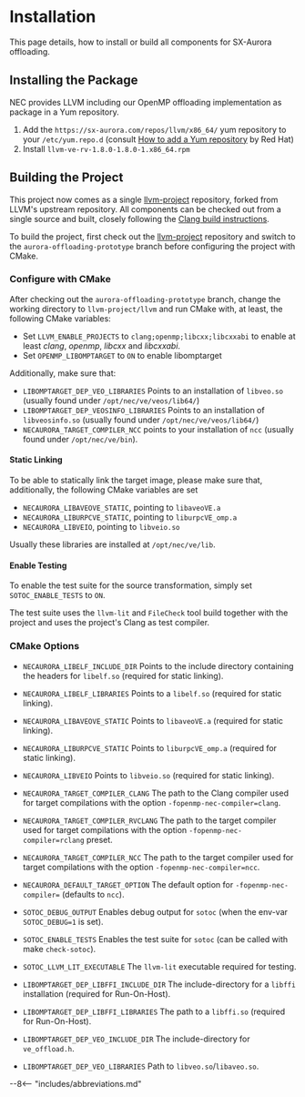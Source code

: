 # Installation

This page details, how to install or build all components for SX-Aurora offloading.

## Installing the Package
NEC provides LLVM including our OpenMP offloading implementation as package in a Yum repository.

1. Add the `https://sx-aurora.com/repos/llvm/x86_64/` yum repository to your `/etc/yum.repo.d` (consult [How to add a Yum repository](https://www.redhat.com/sysadmin/add-yum-repository#manually-set-up-a-respository) by Red Hat)
2. Install `llvm-ve-rv-1.8.0-1.8.0-1.x86_64.rpm`

## Building the Project
This project now comes as a single [llvm-project](%%llvm%%) repository,
forked from LLVM's upstream repository.
All components can be checked out from a single source and built,
closely following the [Clang build instructions](https://Clang.llvm.org/get_started.html).

To build the project, first check out the [llvm-project](%%llvm%%) repository and
switch to the `aurora-offloading-prototype` branch before configuring the project with CMake.

### Configure with CMake
After checking out the `aurora-offloading-prototype` branch,
change the working directory to `llvm-project/llvm` and run CMake with, at least,
the following CMake variables:

- Set `LLVM_ENABLE_PROJECTS` to `clang;openmp;libcxx;libcxxabi` to enable at least *clang*, *openmp*, *libcxx* and *libcxxabi*.
- Set `OPENMP_LIBOMPTARGET` to `ON` to enable libomptarget

Additionally, make sure that:

- `LIBOMPTARGET_DEP_VEO_LIBRARIES` Points to an installation of `libveo.so` (usually found under `/opt/nec/ve/veos/lib64/`)
- `LIBOMPTARGET_DEP_VEOSINFO_LIBRARIES` Points to an installation of `libveosinfo.so` (usually found under `/opt/nec/ve/veos/lib64/`)
- `NECAURORA_TARGET_COMPILER_NCC` points to your installation of `ncc` (usually found under `/opt/nec/ve/bin`).

#### Static Linking
To be able to statically link the target image, please make sure that, additionally, the following CMake variables are set

- `NECAURORA_LIBAVEOVE_STATIC`, pointing to `libaveoVE.a`
- `NECAURORA_LIBURPCVE_STATIC`, pointing to `liburpcVE_omp.a`
- `NECAURORA_LIBVEIO`, pointing to `libveio.so`

Usually these libraries are installed at `/opt/nec/ve/lib`.

#### Enable Testing
To enable the test suite for the source transformation, simply set `SOTOC_ENABLE_TESTS` to `ON`.

The test suite uses the `llvm-lit` and `FileCheck` tool build together with the project and uses the project's Clang as test compiler.

### CMake Options
- `NECAURORA_LIBELF_INCLUDE_DIR`
Points to the include directory containing the headers for `libelf.so` (required for static linking).

- `NECAURORA_LIBELF_LIBRARIES`
  Points to a `libelf.so` (required for static linking).

- `NECAURORA_LIBAVEOVE_STATIC`
  Points to `libaveoVE.a` (required for static linking).

- `NECAURORA_LIBURPCVE_STATIC`
  Points to `liburpcVE_omp.a` (required for static linking).

- `NECAURORA_LIBVEIO`
  Points to `libveio.so` (required for static linking).

- `NECAURORA_TARGET_COMPILER_CLANG`
  The path to the Clang compiler used for target compilations with the option `-fopenmp-nec-compiler=clang`.

- `NECAURORA_TARGET_COMPILER_RVCLANG`
  The path to the target compiler used for target compilations with the option `-fopenmp-nec-compiler=rclang` preset.

- `NECAURORA_TARGET_COMPILER_NCC`
  The path to the target compiler used for target compilations with the option `-fopenmp-nec-compiler=ncc`.

- `NECAURORA_DEFAULT_TARGET_OPTION`
  The default option for `-fopenmp-nec-compiler=` (defaults to `ncc`).

- `SOTOC_DEBUG_OUTPUT`
  Enables debug output for `sotoc` (when the env-var `SOTOC_DEBUG=1` is set).

- `SOTOC_ENABLE_TESTS`
  Enables the test suite for `sotoc` (can be called with make `check-sotoc`).

- `SOTOC_LLVM_LIT_EXECUTABLE`
  The `llvm-lit` executable required for testing.

- `LIBOMPTARGET_DEP_LIBFFI_INCLUDE_DIR`
  The include-directory for a `libffi` installation (required for Run-On-Host).

- `LIBOMPTARGET_DEP_LIBFFI_LIBRARIES`
  The path to a `libffi.so` (required for Run-On-Host).

- `LIBOMPTARGET_DEP_VEO_INCLUDE_DIR`
  The include-directory for `ve_offload.h`.

- `LIBOMPTARGET_DEP_VEO_LIBRARIES`
  Path to `libveo.so`/`libaveo.so`.

--8<-- "includes/abbreviations.md"
